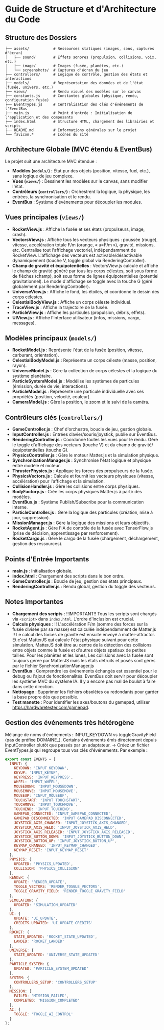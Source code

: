 # Guide de Structure et d'Architecture du Code

## Structure des Dossiers

```
├── assets/           # Ressources statiques (images, sons, captures d'écran)
│   ├── sound/        # Effets sonores (propulsion, collisions, voix, etc.)
│   ├── image/        # Images (fusée, planètes, etc.)
│   └── screenshots/  # Captures d'écran du jeu
├── controllers/      # Logique de contrôle, gestion des états et interactions
├── models/           # Représentation des données et de l'état (fusée, univers, etc.)
├── views/            # Rendu visuel des modèles sur le canvas
├── constants.js      # Constantes globales (physique, rendu, configuration fusée)
├── EventTypes.js     # Centralisation des clés d'événements de l'EventBus
├── main.js           # Point d'entrée : Initialisation de l'application et des composants
├── index.html        # Structure HTML, chargement des librairies et scripts
├── README.md         # Informations générales sur le projet
└── favicon.*         # Icônes du site
```

## Architecture Globale (MVC étendu & EventBus)

Le projet suit une architecture MVC étendue :
- **Modèles (`models/`)** : État pur des objets (position, vitesse, fuel, etc.), sans logique de jeu complexe.
- **Vues (`views/`)** : Dessinent les modèles sur le canvas, sans modifier l'état.
- **Contrôleurs (`controllers/`)** : Orchestrent la logique, la physique, les entrées, la synchronisation et le rendu.
- **EventBus** : Système d'événements pour découpler les modules.

## Vues principales (`views/`)
- **RocketView.js** : Affiche la fusée et ses états (propulseurs, image, crash).
- **VectorsView.js** : Affiche tous les vecteurs physiques : poussée (rouge), vitesse, accélération totale F/m (orange, « a=F/m »), gravité, missions, etc. Centralise tout l'affichage vectoriel, indépendamment de RocketView. L'affichage des vecteurs est activable/désactivable dynamiquement (touche V, toggle global via RenderingController).
- **Champ de gravité et équipotentielles** : VectorsView.js calcule et affiche le champ de gravité généré par tous les corps célestes, soit sous forme de flèches (champ), soit sous forme de lignes équipotentielles (potentiel gravitationnel). Le mode d'affichage se toggle avec la touche G (géré globalement par RenderingController).
- **UniverseView.js** : Affiche le fond, les étoiles, et coordonne le dessin des corps célestes.
- **CelestialBodyView.js** : Affiche un corps céleste individuel.
- **TraceView.js** : Affiche la trajectoire de la fusée.
- **ParticleView.js** : Affiche les particules (propulsion, débris, effets).
- **UIView.js** : Affiche l'interface utilisateur (infos, missions, cargo, messages).

## Modèles principaux (`models/`)
- **RocketModel.js** : Représente l'état de la fusée (position, vitesse, carburant, orientation).
- **CelestialBodyModel.js** : Représente un corps céleste (masse, position, rayon).
- **UniverseModel.js** : Gère la collection de corps célestes et la logique du système planétaire.
- **ParticleSystemModel.js** : Modélise les systèmes de particules (émission, durée de vie, interactions).
- **ParticleModel.js** : Représente une particule individuelle avec ses propriétés (position, vélocité, couleur).
- **CameraModel.js** : Gère la position, le zoom et le suivi de la caméra.

## Contrôleurs clés (`controllers/`)
- **GameController.js** : Chef d'orchestre, boucle de jeu, gestion globale.
- **InputController.js** : Entrées clavier/souris/joystick, publie sur EventBus.
- **RenderingController.js** : Coordonne toutes les vues pour le rendu. Gère le toggle d'affichage des vecteurs (touche V) et du champ de gravité/équipotentielles (touche G).
- **PhysicsController.js** : Gère le moteur Matter.js et la simulation physique.
- **SynchronizationManager.js** : Synchronise l'état logique et physique entre modèle et moteur.
- **ThrusterPhysics.js** : Applique les forces des propulseurs de la fusée.
- **PhysicsVectors.js** : Calcule et fournit les vecteurs physiques (vitesse, accélération) pour l'affichage et la simulation.
- **CollisionHandler.js** : Gère les collisions entre corps physiques.
- **BodyFactory.js** : Crée les corps physiques Matter.js à partir des modèles.
- **EventBus.js** : Système Publish/Subscribe pour la communication interne.
- **ParticleController.js** : Gère la logique des particules (création, mise à jour, suppression).
- **MissionManager.js** : Gère la logique des missions et leurs objectifs.
- **RocketAgent.js** : Gère l'IA de contrôle de la fusée avec TensorFlow.js (prise de décision, apprentissage par renforcement).
- **RocketCargo.js** : Gère le cargo de la fusée (chargement, déchargement, gestion des ressources).

## Points d'Entrée Importants
- **main.js** : Initialisation globale.
- **index.html** : Chargement des scripts dans le bon ordre.
- **GameController.js** : Boucle de jeu, gestion des états principaux.
- **RenderingController.js** : Rendu global, gestion du toggle des vecteurs.

## Notes Importantes
- **Chargement des scripts** : !!IMPORTANT!! Tous les scripts sont chargés via `<script>` dans `index.html`. L'ordre d'inclusion est crucial.
- **Calculs physiques** : !! L'accélération F/m (somme des forces sur la fusée divisée par sa masse) est calculée indépendamment de Matter.js !! Le calcul des forces de gravité est ensuite envoyé à matter-attractor. Et c'est MatterJS qui calcule l'état physique suivant pour cette simulation. MatterJS doit être au centre de la détection des collisions entre objets comme la fusée et d'autres objets spatiaux de petites tailles. Pour les planètes et les lunes, Les collisions avec la fusée sont toujours gérée par MatterJS mais les états détruits et posés sont gérés par le fichier SynchronizationManager.js
- **EventBus** : Comprendre les événements échangés est essentiel pour le debug ou l'ajout de fonctionnalités. EventBus doit servir pour découpler les système MVC du système IA. Il y a encore pas mal de boulot à faire dans cette direction.
- **Nettoyage** : Supprimer les fichiers obsolètes ou redondants pour garder la base propre dès que possible.
- **Test manette** : Pour identifier les axes/boutons du gamepad, utiliser https://hardwaretester.com/gamepad.

## Gestion des événements très hétérogène
Mélange de noms d'événements :
INPUT_KEYDOWN vs toggleGravityField (pas de préfixe DOMAINE_).
Certains événements émis directement depuis InputController plutôt que passés par un adaptateur.
→ Créez un fichier EventTypes.js qui regroupe tous vos clés d'événements. Par exemple :
```js
export const EVENTS = {
  INPUT: {
    KEYDOWN: 'INPUT_KEYDOWN',
    KEYUP: 'INPUT_KEYUP',
    KEYPRESS: 'INPUT_KEYPRESS',
    WHEEL: 'INPUT_WHEEL',
    MOUSEDOWN: 'INPUT_MOUSEDOWN',
    MOUSEMOVE: 'INPUT_MOUSEMOVE',
    MOUSEUP: 'INPUT_MOUSEUP',
    TOUCHSTART: 'INPUT_TOUCHSTART',
    TOUCHMOVE: 'INPUT_TOUCHMOVE',
    TOUCHEND: 'INPUT_TOUCHEND',
    GAMEPAD_CONNECTED: 'INPUT_GAMEPAD_CONNECTED',
    GAMEPAD_DISCONNECTED: 'INPUT_GAMEPAD_DISCONNECTED',
    JOYSTICK_AXIS_CHANGED: 'INPUT_JOYSTICK_AXIS_CHANGED',
    JOYSTICK_AXIS_HELD: 'INPUT_JOYSTICK_AXIS_HELD',
    JOYSTICK_AXIS_RELEASED: 'INPUT_JOYSTICK_AXIS_RELEASED',
    JOYSTICK_BUTTON_DOWN: 'INPUT_JOYSTICK_BUTTON_DOWN',
    JOYSTICK_BUTTON_UP: 'INPUT_JOYSTICK_BUTTON_UP',
    KEYMAP_CHANGED: 'INPUT_KEYMAP_CHANGED',
    KEYMAP_RESET: 'INPUT_KEYMAP_RESET'
  },
  PHYSICS: {
    UPDATED: 'PHYSICS_UPDATED',
    COLLISION: 'PHYSICS_COLLISION'
  },
  RENDER: {
    UPDATE: 'RENDER_UPDATE',
    TOGGLE_VECTORS: 'RENDER_TOGGLE_VECTORS',
    TOGGLE_GRAVITY_FIELD: 'RENDER_TOGGLE_GRAVITY_FIELD'
  },
  SIMULATION: {
    UPDATED: 'SIMULATION_UPDATED'
  },
  UI: {
    UPDATE: 'UI_UPDATE',
    CREDITS_UPDATED: 'UI_UPDATE_CREDITS'
  },
  ROCKET: {
    STATE_UPDATED: 'ROCKET_STATE_UPDATED',
    LANDED: 'ROCKET_LANDED'
  },
  UNIVERSE: {
    STATE_UPDATED: 'UNIVERSE_STATE_UPDATED'
  },
  PARTICLE_SYSTEM: {
    UPDATED: 'PARTICLE_SYSTEM_UPDATED'
  },
  SYSTEM: {
    CONTROLLERS_SETUP: 'CONTROLLERS_SETUP'
  },
  MISSION: {
    FAILED: 'MISSION_FAILED',
    COMPLETED: 'MISSION_COMPLETED'
  },
  AI: {
    TOGGLE: 'TOGGLE_AI_CONTROL'
  }
};
```
